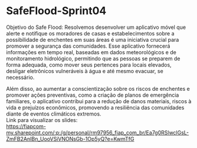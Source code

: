 # SafeFlood-Sprint04

Objetivo do Safe Flood:
Resolvemos desenvolver um aplicativo móvel que alerte e notifique os moradores de casas e estabelecimentos sobre a possibilidade de enchentes em suas áreas é uma iniciativa crucial para promover a segurança das comunidades. Esse aplicativo fornecerá informações em tempo real, baseadas em dados meteorológicos e de monitoramento hidrológico, permitindo que as pessoas se preparem de forma adequada, como mover seus pertences para locais elevados, desligar eletrônicos vulneráveis à água e até mesmo evacuar, se necessário. 

Além disso, ao aumentar a conscientização sobre os riscos de enchentes e promover ações preventivas, como a criação de planos de emergência familiares, o aplicativo contribui para a redução de danos materiais, riscos à vida e prejuízos econômicos, promovendo a resiliência das comunidades diante de eventos climáticos extremos. 
<br>
Link para visualizar os slides: <br>
https://fiapcom-my.sharepoint.com/:p:/g/personal/rm97956_fiap_com_br/Ea7g0RSlwclGsL-ZmFB2AnIBn_UooVSiVNONsGb-1Op5yQ?e=KwmTfG

